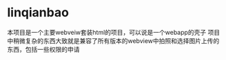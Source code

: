 # linqianbao
本项目是一个主要webveiw套装html的项目，可以说是一个webapp的壳子
项目中稍微复杂的东西大致就是兼容了所有版本的webview中拍照和选择图片上传的东西，包括一些权限的申请
